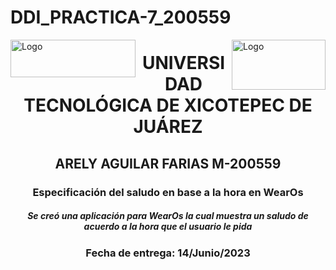 # DDI_PRACTICA-7_200559
<p>
<img src=https://github.com/Arely2409/DDI_TAREA-3_200559/assets/84819096/22dfb7f9-16d5-4a39-b2c5-8c0b9ca50eb0 alt="Logo" width="200" height="60" align="left"> <img src=https://github.com/Arely2409/DDI_TAREA-3_200559/assets/84819096/db3bacf5-f028-4345-89ab-c9f7a32e64ac alt="Logo" width="150" height="80" align="right"> 
</p>

<P>
  <h1 align="center">UNIVERSIDAD TECNOLÓGICA DE XICOTEPEC DE JUÁREZ</h1>
  <h2 align="center">ARELY AGUILAR FARIAS M-200559</h2>
  <h3 align="center">Especificación del saludo en base a la hora en WearOs</h3>
  <h5 align="center">Se creó una aplicación para WearOs la cual muestra un saludo de acuerdo a la hora que el usuario le pida</h5>
  <h3 align="center">Fecha de entrega: 14/Junio/2023</h3>
</P>
